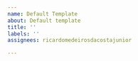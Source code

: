 ```yaml
---
name: Default Template
about: Default template
title: ''
labels: ''
assignees: ricardomedeirosdacostajunior

---
```



